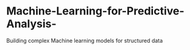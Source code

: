 # Machine-Learning-for-Predictive-Analysis-
Building complex Machine learning models for structured data
